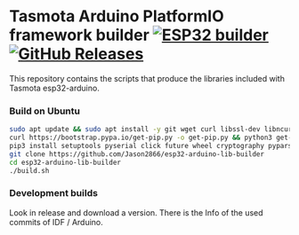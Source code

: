 # Tasmota Arduino PlatformIO framework builder [![ESP32 builder](https://github.com/Jason2866/esp32-arduino-lib-builder/actions/workflows/push.yml/badge.svg)](https://github.com/Jason2866/esp32-arduino-lib-builder/actions/workflows/push.yml)[![GitHub Releases](https://img.shields.io/github/downloads/Jason2866/esp32-arduino-lib-builder/total?label=downloads)](https://github.com/Jason2866/esp32-arduino-lib-builder/releases/latest)

This repository contains the scripts that produce the libraries included with Tasmota esp32-arduino.

### Build on Ubuntu
```bash
sudo apt update && sudo apt install -y git wget curl libssl-dev libncurses-dev flex bison gperf python3 cmake ninja-build ccache jq
curl https://bootstrap.pypa.io/get-pip.py -o get-pip.py && python3 get-pip.py && \
pip3 install setuptools pyserial click future wheel cryptography pyparsing pyelftools
git clone https://github.com/Jason2866/esp32-arduino-lib-builder
cd esp32-arduino-lib-builder
./build.sh
```
### Development builds
Look in release and download a version. There is the Info of the used commits of IDF / Arduino.
